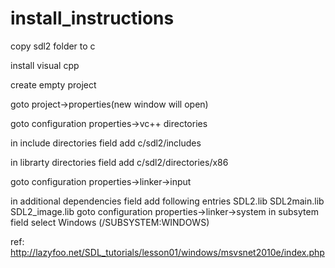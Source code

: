 # install_instructions

copy sdl2 folder to c

install visual cpp

create empty project

goto project->properties(new window will open)

goto configuration properties->vc++ directories

  in include directories field add c/sdl2/includes
  
  in librarty directories field add c/sdl2/directories/x86
  
goto configuration properties->linker->input

  in additional dependencies field add following entries
    SDL2.lib
    SDL2main.lib
    SDL2_image.lib
goto configuration properties->linker->system
  in subsytem field select Windows (/SUBSYSTEM:WINDOWS)
  
  ref: http://lazyfoo.net/SDL_tutorials/lesson01/windows/msvsnet2010e/index.php
